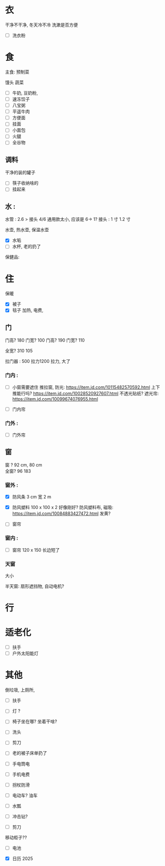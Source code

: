 
# 衣
干净不干净, 
冬天冷不冷
洗漱是否方便
- [ ] 洗衣粉 

# 食

主食: 
预制菜

馒头
蔬菜
- [ ] 牛奶, 豆奶粉,  
- [ ] 速冻饺子
- [ ] 八宝粥
- [ ] 平遥牛肉
- [ ] 方便面
- [ ] 挂面
- [ ] 小面包
- [ ] 火腿
- [ ] 全谷物

## 调料
干净的装的罐子
- [ ] 筷子收纳啥的
- [ ] 挂起来

## 水 : 

水管 :   2.6 > 
接头
4/6 通用款太小, 应该是 6-> 1? 
接头 : 1 寸 1.2 寸

水壶, 
热水壶,
保温水壶

- [x] 水垢
- [ ] 水杯, 老的扔了

保健品:    
# 住

保暖
- [x] 被子
- [x] 毯子 
加热, 
电费, 

## 门

门高? 180   门宽? 100
门高? 190  门宽?  110   

全宽? 310  105

拉门器 :  500 拉力1200 拉力, 大了


### 门内 :  
- [ ] 小窗需要遮住 
推拉窗, 防光: https://item.jd.com/10115482570592.html  上下推能行吗? 
https://item.jd.com/10028520927607.html
不透光贴纸? 
遮光帘: https://item.jd.com/10099674076955.html

- [ ] 门内帘
### 门外 : 
- [ ] 门外帘


## 窗

窗 ? 92 cm,    80 cm  
全窗?   96 183
### 窗外 : 
- [x] 防风条      3 cm 宽  2 m
- [x] 防风塑料  100 x 100 x 2 好像刚好? 
防风塑料布, 磁吸: https://item.jd.com/10084883427472.html  发黄? 

- [ ] 窗帘

### 窗内 : 
- [ ] 窗帘
120 x  150  长边短了 

### 天窗
大小

半天窗: 扇形遮挡物, 自动电机? 

#  行

# 适老化
- [ ] 扶手
- [ ] 户外太阳能灯 
# 其他
倒垃圾, 
上厕所, 
- [ ] 扶手
- [ ] 灯 ?      

- [ ] 椅子坐在哪? 坐着干啥? 
- [ ] 洗头
- [ ] 剪刀 
- [ ] 老的被子床单扔了
- [ ] 手电筒电
- [ ] 手机电费
- [ ] 拐杖防滑
- [ ] 电动车? 油车
- [ ] 水瓢
- [ ] 冲击钻?
- [ ] 剪刀

移动柜子?? 
- [ ] 电池 
- [x] 日历 2025





